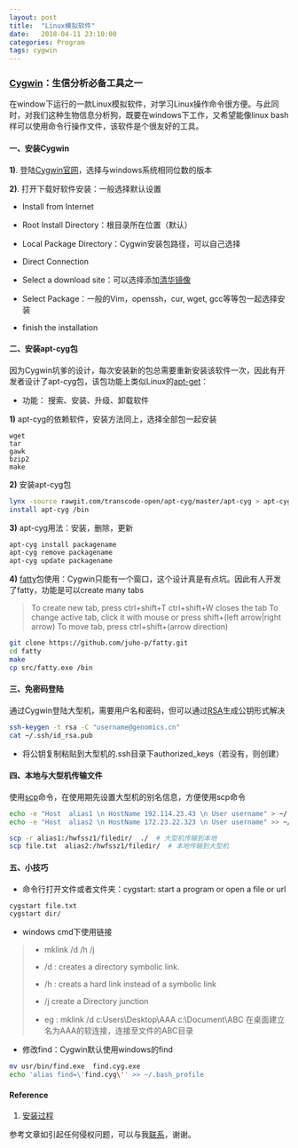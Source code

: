 ```yaml
---
layout: post
title:  "Linux模拟软件"
date:   2018-04-11 23:10:00
categories: Program
tags: cygwin
---
```




### [Cygwin](https://en.wikipedia.org/wiki/Cygwin)：生信分析必备工具之一

在window下运行的一款Linux模拟软件，对学习Linux操作命令很方便。与此同时，对我们这种生物信息分析狗，既要在windows下工作，又希望能像linux bash 样可以使用命令行操作文件，该软件是个很友好的工具。



####  一、安装Cygwin

**1)**. 登陆[Cygwin官网](https://cygwin.com/)，选择与windows系统相同位数的版本

**2)**. 打开下载好软件安装：一般选择默认设置

* Install from Internet

* Root Install Directory：根目录所在位置（默认）

* Local Package Directory：Cygwin安装包路径，可以自己选择

* Direct Connection

* Select a download site：可以选择添加[清华镜像](https://link.jianshu.com/?t=http://mirrors.tuna.tsinghua.edu.cn/cygwin/)

* Select Package：一般的Vim，openssh，cur, wget, gcc等等包一起选择安装

* finish the installation



#### 二、安装apt-cyg包

因为Cygwin坑爹的设计，每次安装新的包总需要重新安装该软件一次，因此有开发者设计了apt-cyg包，该包功能上类似Linux的[apt-get](https://baike.baidu.com/item/apt-get/2360755?fr=aladdin)：

* 功能： 搜索、安装、升级、卸载软件

**1)** apt-cyg的依赖软件，安装方法同上，选择全部包一起安装

```
wget
tar
gawk
bzip2
make
```



**2)** 安装apt-cyg包

```bash
lynx -source rawgit.com/transcode-open/apt-cyg/master/apt-cyg > apt-cyg
install apt-cyg /bin
```



**3)** apt-cyg用法：安装，删除，更新

```bash
apt-cyg install packagename
apt-cyg remove packagename
apt-cyg update packagename
```



**4)** [fatty](https://github.com/juho-p/fatty)包使用：Cygwin只能有一个窗口，这个设计真是有点坑。因此有人开发了fatty，功能是可以create many tabs



> To create new tab, press ctrl+shift+T
> ctrl+shift+W closes the tab
> To change active tab, click it with mouse or press shift+(left arrow|right arrow)
> To move tab, press ctrl+shift+(arrow direction)



```bash
git clone https://github.com/juho-p/fatty.git
cd fatty
make
cp src/fatty.exe /bin
```



#### 三、免密码登陆

通过Cygwin登陆大型机，需要用户名和密码，但可以通过[RSA](https://en.wikipedia.org/wiki/RSA_(cryptosystem))生成公钥形式解决

```bash
ssh-keygen -t rsa -C "username@genomics.cn"
cat ~/.ssh/id_rsa.pub
```

* 将公钥复制粘贴到大型机的.ssh目录下authorized_keys（若没有，则创建）



#### 四、本地与大型机传输文件

使用[scp](https://www.cnblogs.com/likui360/p/6011769.html)命令，在使用期先设置大型机的别名信息，方便使用scp命令

```bash
echo -e "Host  alias1 \n HostName 192.114.23.43 \n User username" > ~/.ssh/config 
echo -e "Host  alias2 \n HostName 172.23.22.323 \n User username" >> ~/.ssh/config 

scp -r alias1:/hwfssz1/filedir/  ./  # 大型机传输到本地
scp file.txt  alias2:/hwfssz1/filedir/  # 本地传输到大型机
```



#### 五、小技巧

* 命令行打开文件或者文件夹：cygstart: start a program or open a file or url

```bash
cygstart file.txt
cygstart dir/
```

* windows cmd下使用链接


> - mklink /d /h /j     <Link>   <Target>
>
>
> - /d : creates a     directory symbolic link. 
> - /h : creats a     hard link instead of a symbolic link
> - /j create a     Directory junction
> - eg : mklink /d     c:Users\Desktop\AAA      c:\Document\ABC   在桌面建立名为AAA的软连接，连接至文件的ABC目录



* 修改find：Cygwin默认使用windows的find

```bash
mv usr/bin/find.exe  find.cyg.exe
echo 'alias find=\'find.cyg\'' >> ~/.bash_profile
```





#### Reference

1. [安装过程](http://allthingsmarked.com/2006/08/17/how-to-set-up-a-windows-ssh-server-for-vnc-tunneling/)


参考文章如引起任何侵权问题，可以与我[联系](https://github.com/HuaZou/)，谢谢。
